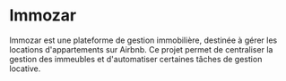 # Immozar

Immozar est une plateforme de gestion immobilière, destinée à gérer les locations d'appartements sur Airbnb. Ce projet permet de centraliser la gestion des immeubles et d'automatiser certaines tâches de gestion locative.
